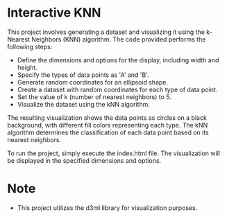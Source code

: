 # Interactive KNN

This project involves generating a dataset and visualizing it using the k-Nearest Neighbors (KNN) algorithm. The code provided performs the following steps:

- Define the dimensions and options for the display, including width and height.
- Specify the types of data points as 'A' and 'B'.
- Generate random coordinates for an ellipsoid shape.
- Create a dataset with random coordinates for each type of data point.
- Set the value of k (number of nearest neighbors) to 5.
- Visualize the dataset using the kNN algorithm.

The resulting visualization shows the data points as circles on a black background, with different fill colors representing each type. The kNN algorithm determines the classification of each data point based on its nearest neighbors.

To run the project, simply execute the index.html file. The visualization will be displayed in the specified dimensions and options.

# Note

- This project utilizes the d3ml library for visualization purposes.

